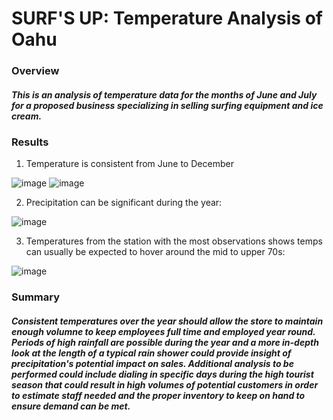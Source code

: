 # SURF'S UP: Temperature Analysis of Oahu
### Overview
##### This is an analysis of temperature data for the months of June and July for a proposed business specializing in selling surfing equipment and ice cream.
### Results
1. Temperature is consistent from June to December


![image](https://user-images.githubusercontent.com/81878169/124401738-cb89ce80-dcf0-11eb-8698-8e3ba12b3ed7.png) ![image](https://user-images.githubusercontent.com/81878169/124401748-d8a6bd80-dcf0-11eb-8c46-f5cfdea04a2e.png)


2. Precipitation can be significant during the year:



  ![image](https://user-images.githubusercontent.com/81878169/124402598-ec552280-dcf6-11eb-8ffb-6375c7a355e5.png)
 

3. Temperatures from the station with the most observations shows temps can usually be expected to hover around the mid to upper 70s:


  ![image](https://user-images.githubusercontent.com/81878169/124402789-21ae4000-dcf8-11eb-9cd3-c6bb683d3b26.png)

### Summary
#####  Consistent temperatures over the year should allow the store to maintain enough volumne to keep employees full time and employed year round.  Periods of high rainfall are possible during the year and a more in-depth look at the length of a typical rain shower could provide insight of precipitation's potential impact on sales.  Additional analysis to be performed could include dialing in specific days during the high tourist season that could result in high volumes of potential customers in order to estimate staff needed and the proper inventory to keep on hand to ensure demand can be met.

